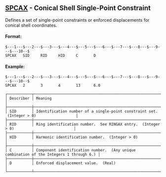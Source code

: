 ## [SPCAX](https://help.hexagonmi.com/bundle/MSC_Nastran_2022.4/page/Nastran_Combined_Book/qrg/bulkqrs/TOC.SPCAX.xhtml) - Conical Shell Single-Point Constraint

Defines a set of single-point constraints or enforced displacements for conical shell coordinates.

#### Format:

```nastran
$---1---$---2---$---3---$---4---$---5---$---6---$---7---$---8---$---9---$---10--$
SPCAX   SID     RID     HID     C       D                                       
```

#### Example:

```nastran
$---1---$---2---$---3---$---4---$---5---$---6---$---7---$---8---$---9---$---10--$
SPCAX   2       3       4       13      6.0                                     
```

```text
┌───────────┬─────────────────────────────────────────────────────────────────────────────────────────┐
│ Describer │ Meaning                                                                                 │
├───────────┼─────────────────────────────────────────────────────────────────────────────────────────┤
│ SID       │ Identification number of a single-point constraint set.  (Integer > 0)                  │
├───────────┼─────────────────────────────────────────────────────────────────────────────────────────┤
│ RID       │ Ring identification number.  See RINGAX entry.  (Integer > 0)                           │
├───────────┼─────────────────────────────────────────────────────────────────────────────────────────┤
│ HID       │ Harmonic identification number.  (Integer > 0)                                          │
├───────────┼─────────────────────────────────────────────────────────────────────────────────────────┤
│ C         │ Component identification number.  (Any unique combination of the Integers 1 through 6.) │
├───────────┼─────────────────────────────────────────────────────────────────────────────────────────┤
│ D         │ Enforced displacement value.  (Real)                                                    │
└───────────┴─────────────────────────────────────────────────────────────────────────────────────────┘
```
